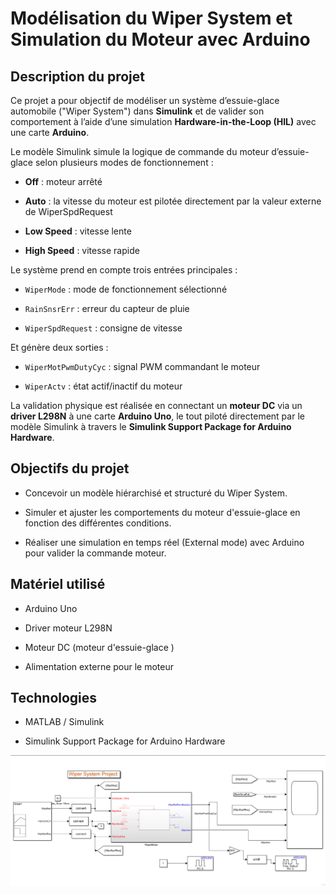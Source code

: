 

# Modélisation du Wiper System et Simulation du Moteur avec Arduino

## Description du projet

Ce projet a pour objectif de modéliser un système d’essuie-glace automobile ("Wiper System") dans **Simulink** et de valider son comportement à l’aide d’une simulation **Hardware-in-the-Loop (HIL)** avec une carte **Arduino**.

Le modèle Simulink simule la logique de commande du moteur d’essuie-glace selon plusieurs modes de fonctionnement :

-   **Off** : moteur arrêté
    
-   **Auto** : la vitesse du moteur est pilotée directement par la valeur externe de WiperSpdRequest
    
-   **Low Speed** : vitesse lente
    
-   **High Speed** : vitesse rapide
    

Le système prend en compte trois entrées principales :

-   `WiperMode` : mode de fonctionnement sélectionné
    
-   `RainSnsrErr` : erreur du capteur de pluie
    
-   `WiperSpdRequest` : consigne de vitesse
    

Et génère deux sorties :

-   `WiperMotPwmDutyCyc` : signal PWM commandant le moteur
    
-   `WiperActv` : état actif/inactif du moteur
    

La validation physique est réalisée en connectant un **moteur DC** via un **driver L298N** à une carte **Arduino Uno**, le tout piloté directement par le modèle Simulink à travers le **Simulink Support Package for Arduino Hardware**.

## Objectifs du projet

-   Concevoir un modèle hiérarchisé et structuré du Wiper System.
    
-   Simuler et ajuster les comportements du moteur d'essuie-glace en fonction des différentes conditions.
    
-   Réaliser une simulation en temps réel (External mode) avec Arduino pour valider la commande moteur.
    
    

## Matériel utilisé

-   Arduino Uno
    
-   Driver moteur L298N
    
-   Moteur DC (moteur d'essuie-glace )
    
-   Alimentation externe pour le moteur 
    

## Technologies

-   MATLAB / Simulink
    
-   Simulink Support Package for Arduino Hardware
    
![Wiper System Model](https://github.com/Youssef647-gif/Wiper-System-/blob/main/Wiper_System.png?raw=true)
